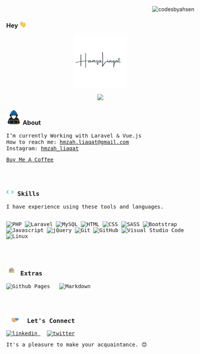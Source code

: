 <p align="right">
<img src="https://komarev.com/ghpvc/?username=codesbyahsen&label=Profile+Views&color=0e75b6&style=flat" alt="codesbyahsen" />
</p>

### **Hey** <img src="./assets/gifs/handwave.gif" width="19" />

<p align="center">
  <a href="https://github.com/codesbyahsen">
    <img src="./assets/gifs/HamzaLiaqat.png" width="140" alt="Ahsen Alee" />
  </a>
</p>

<p align="center">
  <img src="https://readme-typing-svg.demolab.com/?font=M+PLUS+1+Code&pause=1000&color=f75c7e&size=22&center=true&vCenter=true&width=444&height=50&lines=I+am+a+Software+Engineer.;Self-taught+full+stack+developer.;I+love+to+code.;I+love+to+learn+new+things.;"/>
</p>


### <img src="./assets/gifs/hacker.gif" width="40" alt="About" /> **About**

<samp>
I’m currently Working with Laravel & Vue.js <br>
How to reach me: <a href="mailto:ahsenalee4@gmail.com">hmzah.liaqat@gmail.com</a> <br>
Instagram: <a href="https://www.instagram.com/hmzah_liaqat/" target="_blank">hmzah_liaqat</a> <br>

<a href="https://www.buymeacoffee.com/ahsentimeline">Buy Me A Coffee</a>
</samp>

<br><br>

### <img src="./assets/gifs/code-element.gif" width="20" alt="Skills" /> **Skills**

<samp>
I have experience using these tools and languages. <br> <br>
</samp>

![PHP](https://img.shields.io/badge/-PHP-05122A?style=flat&logo=php)
![Laravel](https://img.shields.io/badge/-Laravel-05122A?style=flat&logo=laravel)
![MySQL](https://img.shields.io/badge/-MySQL-05122A?style=flat&logo=mysql)
![HTML](https://img.shields.io/badge/-HTML-05122A?style=flat&logo=HTML5)
![CSS](https://img.shields.io/badge/-CSS-05122A?style=flat&logo=CSS3)
![SASS](https://img.shields.io/badge/-SASS-05122A?style=flat&logo=SASS)
![Bootstrap](https://img.shields.io/badge/-Bootstrap-05122A?style=flat&logo=bootstrap)
![Javascript](https://img.shields.io/badge/-Javascript-05122A?style=flat&logo=javascript)
![jQuery](https://img.shields.io/badge/-jQuery-05122A?style=flat&logo=jquery)
![Git](https://img.shields.io/badge/-Git-05122A?style=flat&logo=git)
![GitHub](https://img.shields.io/badge/-GitHub-05122A?style=flat&logo=github)
![Visual Studio Code](https://img.shields.io/badge/-Visual%20Studio%20Code-05122A?style=flat&logo=visual-studio-code&logoColor=007ACC)
![Linux](https://img.shields.io/badge/-Linux-05122A?style=flat&logo=linux)

<br><br>

### <img src="./assets/gifs/folder.gif" width="28" alt="Extras" /> **Extras**

![Github Pages](https://img.shields.io/badge/GitHub%20Pages-%23327FC7.svg?style=for-the-badge&logo=github&logoColor=white) &nbsp;
![Markdown](https://img.shields.io/badge/markdown-%23000000.svg?style=for-the-badge&logo=markdown&logoColor=white)


<br><br>

### <img src="./assets/gifs/handshake.gif" width="46" alt="Contact" /> **Let's Connect**

<p align="left">
<!-- Linkedin -->
<a href="https://linkedin.com/in/ahsentimeline" target="_blank">
  <img src="https://img.shields.io/badge/linkedin:  ahsentimeline-%2300acee.svg?color=405DE6&style=for-the-badge&logo=linkedin&logoColor=white" alt="linkedin"/>
</a>
&nbsp;
<!-- Twitter -->
<a href="https://twitter.com/ahsentimeline" target="_blank">
  <img src="https://img.shields.io/badge/twitter:  ahsentimeline-%2300acee.svg?color=1DA1F2&style=for-the-badge&logo=twitter&logoColor=white" alt="twitter"/>
</a>
</p>

<samp>It's a pleasure to make your acquaintance. 😊</samp>

<!--
**codesbyahsen/codesbyahsen** is a ✨ _special_ ✨ repository because its `README.md` (this file) appears on your GitHub profile.

Here are some ideas to get you started:

- 🔭 I’m currently working on ...
- 🌱 I’m currently learning ...
- 👯 I’m looking to collaborate on ...
- 🤔 I’m looking for help with ...
- 💬 Ask me about ...
- 📫 How to reach me: ...
- 😄 Pronouns: ...
- ⚡ Fun fact: ...
-->
